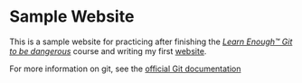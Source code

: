 # Sample Website

This is a sample website for practicing after finishing the [*Learn Enough™ Git to be dangerous*](http://learnenough.com/git-tutorial) course and writing my first [website](https://vvincentq.github.io/website/index.html).

For more information on git, see the [official Git documentation](https://git-scm.com/)
